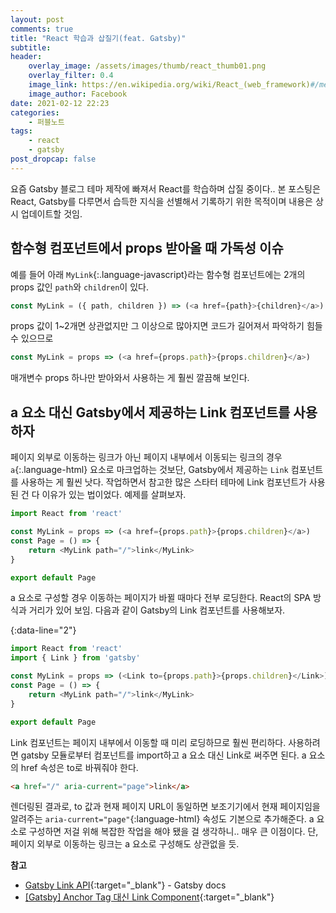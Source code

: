 ```yaml
---
layout: post
comments: true
title: "React 학습과 삽질기(feat. Gatsby)"
subtitle:
header:
    overlay_image: /assets/images/thumb/react_thumb01.png
    overlay_filter: 0.4
    image_link: https://en.wikipedia.org/wiki/React_(web_framework)#/media/File:React-icon.svg
    image_author: Facebook
date: 2021-02-12 22:23
categories:
    - 퍼블노트
tags:
    - react
    - gatsby
post_dropcap: false
---
```


요즘 Gatsby 블로그 테마 제작에 빠져서 React를 학습하며 삽질 중이다.. 본 포스팅은 React, Gatsby를 다루면서 습득한 지식을 선별해서 기록하기 위한 목적이며 내용은 상시 업데이트할 것임.

## 함수형 컴포넌트에서 props 받아올 때 가독성 이슈

예를 들어 아래 ```MyLink```{:.language-javascript}라는 함수형 컴포넌트에는 2개의 props 값인 ```path```와 ```children```이 있다.

```javascript
const MyLink = ({ path, children }) => (<a href={path}>{children}</a>)
```

props 값이 1~2개면 상관없지만 그 이상으로 많아지면 코드가 길어져서 파악하기 힘들 수 있으므로

```javascript
const MyLink = props => (<a href={props.path}>{props.children}</a>)
```

매개변수 props 하나만 받아와서 사용하는 게 훨씬 깔끔해 보인다.

## a 요소 대신 Gatsby에서 제공하는 Link 컴포넌트를 사용하자

페이지 외부로 이동하는 링크가 아닌 페이지 내부에서 이동되는 링크의 경우 ```a```{:.language-html} 요소로 마크업하는 것보단, Gatsby에서 제공하는 ```Link``` 컴포넌트를 사용하는 게 훨씬 낫다. 작업하면서 참고한 많은 스타터 테마에 Link 컴포넌트가 사용된 건 다 이유가 있는 법이었다. 예제를 살펴보자.

```javascript
import React from 'react'

const MyLink = props => (<a href={props.path}>{props.children}</a>)
const Page = () => {
    return <MyLink path="/">link</MyLink>
}

export default Page
```

a 요소로 구성할 경우 이동하는 페이지가 바뀔 때마다 전부 로딩한다. React의 SPA 방식과 거리가 있어 보임. 다음과 같이 Gatsby의 Link 컴포넌트를 사용해보자.

{:data-line="2"}
```javascript
import React from 'react'
import { Link } from 'gatsby'

const MyLink = props => (<Link to={props.path}>{props.children}</Link>)
const Page = () => {
    return <MyLink path="/">link</MyLink>
}

export default Page
```

Link 컴포넌트는 페이지 내부에서 이동할 때 미리 로딩하므로 훨씬 편리하다. 사용하려면 gatsby 모듈로부터 컴포넌트를 import하고 a 요소 대신 Link로 써주면 된다. a 요소의 href 속성은 to로 바꿔줘야 한다.

```html
<a href="/" aria-current="page">link</a>
```

렌더링된 결과로, to 값과 현재 페이지 URL이 동일하면 보조기기에서 현재 페이지임을 알려주는 ```aria-current="page"```{:language-html} 속성도 기본으로 추가해준다. a 요소로 구성하면 저걸 위해 복잡한 작업을 해야 됐을 걸 생각하니.. 매우 큰 이점이다. 단, 페이지 외부로 이동하는 링크는 a 요소로 구성해도 상관없을 듯.

**참고**

- [Gatsby Link API](https://www.gatsbyjs.com/docs/reference/built-in-components/gatsby-link/){:target="_blank"} - Gatsby docs
- [[Gatsby] Anchor Tag 대신 Link Component](https://coding-groot.tistory.com/83){:target="_blank"}